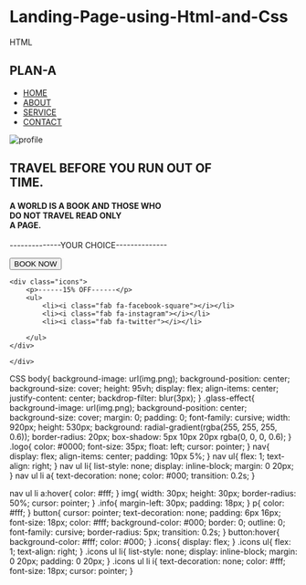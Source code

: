 # Landing-Page-using-Html-and-Css
HTML
<!DOCTYPE html>
<html lang="en"> 
<head>
    <meta charset="UTF-8">
    <meta http-equiv="X-UA-Compatible" content="IE=edge">
    <meta name="viewport" content="width=device-width, initial-scale=1.0">
    <title>Glass-Effect | New Trend | 2024-2025 | PRAROZ</title>
    <link rel="stylesheet" href="style.css">
    <link rel="stylesheet" href="https://pro.fontawesome.com/releases/v5.10.0/css/all.css">
</head>
<body>
    <div class="glass-effect">
    <nav>
        <h1 class=""logo>PLAN-A</h1>
        <ul>
            <li><a href="#">HOME</a></li>
            <li><a href="#">ABOUT</a></li>
            <li><a href="#">SERVICE</a></li>
            <li><a href="#">CONTACT</a></li>
        </ul>
        <img src="img2.png" alt="profile">
    </nav> 
    <div class="info">
        <h2>TRAVEL BEFORE YOU RUN OUT OF <br> TIME.</h2>
        <h4>A WORLD IS A BOOK AND THOSE WHO <br> DO NOT TRAVEL READ ONLY <br> A PAGE.</h4>
                <p>--------------YOUR CHOICE--------------</p>
                <button type="button">BOOK NOW</button>
   
    <div class="icons">
        <p>------15% OFF------</p>
        <ul>
            <li><i class="fab fa-facebook-square"></i></li>
            <li><i class="fab fa-instagram"></i></li>
            <li><i class="fab fa-twitter"></i></li>

        </ul>
    </div>
</div>

    </div>
</body>
</html> 








CSS
body{
    background-image: url(img.png);
    background-position: center;
    background-size: cover;
    height: 95vh;
    display: flex;
    align-items: center;
    justify-content: center;
    backdrop-filter: blur(3px);
}
.glass-effect{
    background-image: url(img.png);
    background-position: center;
    background-size: cover;
    margin: 0;
    padding: 0;
    font-family: cursive;
    width: 920px;
    height: 530px;
    background: radial-gradient(rgba(255, 255, 255, 0.6));
    border-radius: 20px; 
    box-shadow: 5px 10px 20px rgba(0, 0, 0, 0.6);
}
.logo{
    color: #0000;
    font-size: 35px;
    float: left;
    cursor: pointer;
}
nav{
    display: flex;
    align-items: center;
    padding: 10px 5%;
}
nav ul{
    flex: 1;
    text-align: right;
}
nav ul li{
    list-style: none;
    display: inline-block;
    margin: 0 20px;
}
nav ul li a{
    text-decoration: none; 
    color: #000;
    transition: 0.2s;
}

nav ul li a:hover{
    color: #fff;
}
img{
    width: 30px;
    height: 30px;
    border-radius: 50%;
    cursor: pointer;
}
.info{
    margin-left: 30px;
    padding: 18px;
}
p{
    color: #fff;
}
button{
    cursor: pointer;
    text-decoration: none;
    padding: 6px 16px;
    font-size: 18px;
    color: #fff;
    background-color: #000;
    border: 0;
    outline: 0;
    font-family: cursive;
    border-radius: 5px;
    transition: 0.2s;
}
button:hover{
    background-color: #fff;
    color: #000;
}
.icons{
    display: flex;
}
.icons ul{
    flex: 1;
    text-align: right;
}
.icons ul li{
    list-style: none;
    display: inline-block;
    margin: 0 20px;
    padding: 0 20px;
}
.icons ul li i{
    text-decoration: none;
    color: #fff;
    font-size: 18px;
    cursor: pointer;
}
